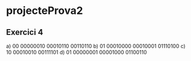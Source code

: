 # projecteProva2

## Exercici 4
a) 00 00000010 00010110 00110110
b) 01 00010000 00010001 01110100
c) 10 00010010 00111101
d) 01 00000001 00001000 01100110
